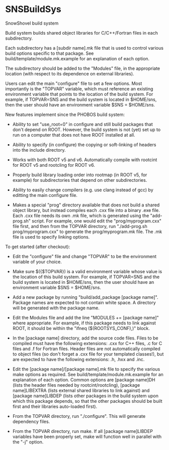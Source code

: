 # SNSBuildSys
SnowShovel build system

Build system builds shared object libraries for C/C++/Fortran files in each subdirectory.

Each subdirectory has a [subdir name].mk file that is used to control various build options specific to that package. See build/template/module.mk.example for an explanation of each option.

The subdirectory should be added to the "Modules" file, in the appropriate location (with respect to its dependence on external libraries).

Users can edit the main "configure" file to set a few options. Most importantly is the "TOPVAR" variable, which must reference an existing environment variable that points to the location of the build system. For example, if TOPVAR=SNS and the build system is located in $HOME/sns, then the user should have an environment variable $SNS = $HOME/sns.

New features implement since the PHOBOS build system:

 * Ability to set "use_root=0" in configure and still build packages that don't depend on ROOT. However, the build system is not (yet) set up to run on a computer that does not have ROOT installed at all.

 * Ability to specify (in configure) the copying or soft-linking of headers into the include directory.

 * Works with both ROOT v5 and v6. Automatically compile with rootcint for ROOT v5 and rootcling for ROOT v6.

 * Properly build library loading order into rootmap (in ROOT v5, for example) for subdirectories that depend on other subdirectories.

 * Ability to easily change compilers (e.g. use clang instead of gcc) by editting the main configure file.

 * Makes a special "prog" directory available that does not build a shared object library, but instead compiles each .cxx file into a binary .exe file. Each .cxx file needs its own .mk file, which is generated using the "add-prog.sh" script. For example, one would edit the "prog/myprogram.cxx" file first, and then from the TOPVAR directory, run "./add-prog.sh prog/myprogram.cxx" to generate the prog/myprogram.mk file. The .mk file is used to specify linking options.


To get started (after checkout):

 * Edit the "configure" file and change "TOPVAR" to be the environment variable of your choice.

 * Make sure $({$TOPVAR}) is a valid environment variable whose value is the location of this build system. For example, if TOPVAR=SNS and the build system is located in $HOME/sns, then the user should have an environment variable $SNS = $HOME/sns.

 * Add a new package by running "build/add_package [package name]". Package names are expected to not contain white space. A directory will be generated with the package name.

 * Edit the Modules file and add the line "MODULES += [package name]" where appropriate. For example, if this package needs to link against ROOT, it should be within the "ifneq ($(ROOTSYS_CONF),)" block.

 * In the [package name] directory, add the source code files. Files to be compiled must have the following extensions: .cxx for C++ files, .c for C files and .f for Fortran files. Header files are not automatically compiled to object files (so don't forget a .cxx file for your templated classes!), but are expected to have the following extensions: .h, .hxx and .inc.

 * Edit the [package name]/[package name].mk file to specify the various make options as required. See build/template/module.mk.example for an explanation of each option. Common options are [package name]DH (lists the header files needed by rootcint/rootcling), [package name]LIBEXTRA (lists external shared libraries to link against) and [package name]LIBDEP (lists other packages in the build system upon which this package depends, so that the other packages should be built first and their libraries auto-loaded first).

 * From the TOPVAR directory, run "./configure". This will generate dependency files.

 * From the TOPVAR directory, run make. If all [package name]LIBDEP variables have been properly set, make will function well in parallel with the "-j" option.


